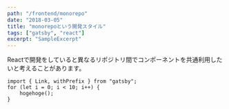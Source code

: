 ```yaml
---
path: "/frontend/monorepo"
date: "2018-03-05"
title: "monorepoという開発スタイル"
tags: ["gatsby", "react"]
excerpt: "SampleExcerpt"
---
```


Reactで開発をしていると異なるリポジトリ間でコンポーネントを共通利用したいと考えることがあります。

    import { Link, withPrefix } from "gatsby";
    for (let i = 0; i < 10; i++) {
        hogehoge();
    }

